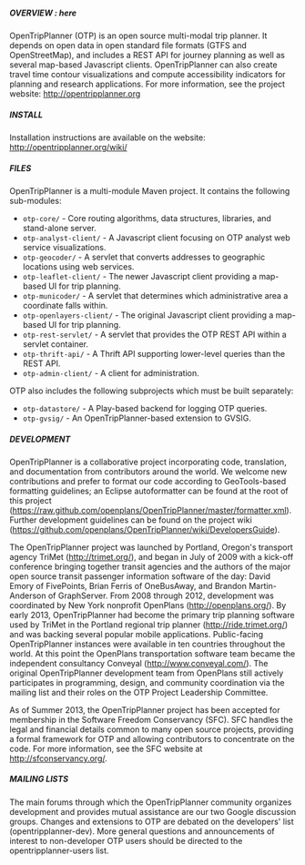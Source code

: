 ##### OVERVIEW : here

OpenTripPlanner (OTP) is an open source multi-modal trip planner. It depends on open data in open standard file formats (GTFS and OpenStreetMap), and includes a REST API for journey planning as well as several map-based Javascript clients. OpenTripPlanner can also create travel time contour visualizations and compute accessibility indicators for planning and research applications. For more information, see the project website: http://opentripplanner.org

##### INSTALL

Installation instructions are available on the website: http://opentripplanner.org/wiki/

##### FILES

OpenTripPlanner is a multi-module Maven project. It contains the following sub-modules:

* `otp-core/`              - Core routing algorithms, data structures, libraries, and stand-alone server.
* `otp-analyst-client/`    - A Javascript client focusing on OTP analyst web service visualizations.
* `otp-geocoder/`          - A servlet that converts addresses to geographic locations using web services.
* `otp-leaflet-client/`    - The newer Javascript client providing a map-based UI for trip planning.
* `otp-municoder/`         - A servlet that determines which administrative area a coordinate falls within. 
* `otp-openlayers-client/` - The original Javascript client providing a map-based UI for trip planning.
* `otp-rest-servlet/`      - A servlet that provides the OTP REST API within a servlet container.
* `otp-thrift-api/`        - A Thrift API supporting lower-level queries than the REST API.
* `otp-admin-client/`      - A client for administration.

OTP also includes the following subprojects which must be built separately:

* `otp-datastore/`         - A Play-based backend for logging OTP queries.
* `otp-gvsig/`             - An OpenTripPlanner-based extension to GVSIG.

##### DEVELOPMENT

OpenTripPlanner is a collaborative project incorporating code, translation, and documentation from contributors around the world. We welcome new contributions and prefer to format our code according to GeoTools-based formatting guidelines; an Eclipse autoformatter can be found at the root of this project (https://raw.github.com/openplans/OpenTripPlanner/master/formatter.xml). Further development guidelines can be found on the project wiki (https://github.com/openplans/OpenTripPlanner/wiki/DevelopersGuide).

The OpenTripPlanner project was launched by Portland, Oregon's transport agency TriMet (http://trimet.org/), and began in July of 2009 with a kick-off conference bringing together transit agencies and the authors of the major open source transit passenger information software of the day: David Emory of FivePoints, Brian Ferris of OneBusAway, and Brandon Martin-Anderson of GraphServer. From 2008 through 2012, development was coordinated by New York nonprofit OpenPlans (http://openplans.org/). By early 2013, OpenTripPlanner had become the primary trip planning software used by TriMet in the Portland regional trip planner (http://ride.trimet.org/) and was backing several popular mobile applications. Public-facing OpenTripPlanner instances were available in ten countries throughout the world. At this point the OpenPlans transportation software team became the independent consultancy Conveyal (http://www.conveyal.com/). The original OpenTripPlanner development team from OpenPlans still actively participates in programming, design, and community coordination via the mailing list and their roles on the OTP Project Leadership Committee.

As of Summer 2013, the OpenTripPlanner project has been accepted for membership in the Software Freedom Conservancy (SFC). SFC handles the legal and financial details common to many open source projects, providing a formal framework for OTP and allowing contributors to concentrate on the code. For more information, see the SFC website at http://sfconservancy.org/.

##### MAILING LISTS

The main forums through which the OpenTripPlanner community organizes development and provides mutual assistance are our two Google discussion groups. Changes and extensions to OTP are debated on the developers' list (opentripplanner-dev). More general questions and announcements of interest to non-developer OTP users should be directed to the opentripplanner-users list.

